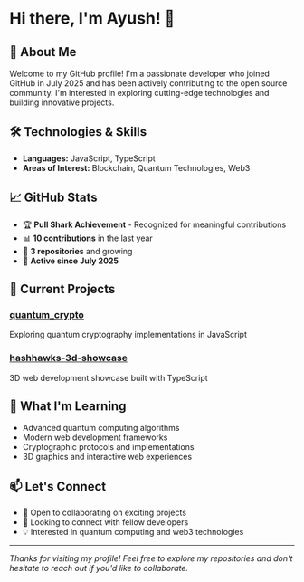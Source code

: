 # Hi there, I'm Ayush! 👋

## 🚀 About Me
Welcome to my GitHub profile! I'm a passionate developer who joined GitHub in July 2025 and has been actively contributing to the open source community. I'm interested in exploring cutting-edge technologies and building innovative projects.

## 🛠️ Technologies & Skills
- **Languages:** JavaScript, TypeScript
- **Areas of Interest:** Blockchain, Quantum Technologies, Web3

## 📈 GitHub Stats
- 🏆 **Pull Shark Achievement** - Recognized for meaningful contributions
- 📊 **10 contributions** in the last year
- 🔱 **3 repositories** and growing
- 📝 **Active since July 2025**

## 🔭 Current Projects
### [quantum_crypto](https://github.com/Ayush3422/quantum_crypto)
Exploring quantum cryptography implementations in JavaScript

### [hashhawks-3d-showcase](https://github.com/Ayush3422/hashhawks-3d-showcase)
3D web development showcase built with TypeScript

## 🌱 What I'm Learning
- Advanced quantum computing algorithms
- Modern web development frameworks
- Cryptographic protocols and implementations
- 3D graphics and interactive web experiences

## 📫 Let's Connect
- 💼 Open to collaborating on exciting projects
- 🤝 Looking to connect with fellow developers
- 💡 Interested in quantum computing and web3 technologies

---
*Thanks for visiting my profile! Feel free to explore my repositories and don't hesitate to reach out if you'd like to collaborate.*
